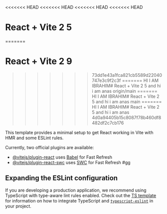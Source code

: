 <<<<<<< HEAD
<<<<<<< HEAD
<<<<<<< HEAD
<<<<<<< HEAD
# React + Vite  2 5  
=======
# React + Vite  2 9  
>>>>>>> 73dd1e43a1fca821cb5589d22040747e3c9f2c3f
=======
HI I AM IBRAHIM# React + Vite  2 5  and hi i am anas
>>>>>>> origin/main
=======
HI I AM IBRAHIM# React + Vite  2 5  and hi i am anas
>>>>>>> main
=======
HI I AM IBRAHIM# React + Vite  2 5  and hi i am anas
>>>>>>> 4d0a94405b15c8087f78b460df8482df2c7cb176

This template provides a minimal setup to get React working in Vite with HMR and some ESLint rules.

Currently, two official plugins are available:

- [@vitejs/plugin-react](https://github.com/vitejs/vite-plugin-react/blob/main/packages/plugin-react) uses [Babel](https://babeljs.io/) for Fast Refresh
- [@vitejs/plugin-react-swc](https://github.com/vitejs/vite-plugin-react/blob/main/packages/plugin-react-swc) uses [SWC](https://swc.rs/) for Fast Refresh
#gg
## Expanding the ESLint configuration

If you are developing a production application, we recommend using TypeScript with type-aware lint rules enabled. Check out the [TS template](https://github.com/vitejs/vite/tree/main/packages/create-vite/template-react-ts) for information on how to integrate TypeScript and [`typescript-eslint`](https://typescript-eslint.io) in your project.
